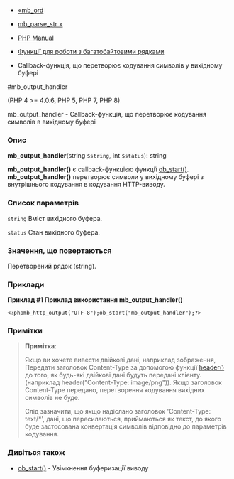 - [«mb_ord](function.mb-ord.md)
- [mb_parse_str »](function.mb-parse-str.md)

- [PHP Manual](index.md)
- [Функції для роботи з багатобайтовими рядками](ref.mbstring.md)
- Callback-функція, що перетворює кодування символів у вихідному буфері

#mb_output_handler

(PHP 4 \>= 4.0.6, PHP 5, PHP 7, PHP 8)

mb_output_handler - Callback-функція, що перетворює кодування символів в
вихідному буфері

### Опис

**mb_output_handler**(string `$string`, int `$status`): string

**mb_output_handler()** є callback-функцією функції
[ob_start()](function.ob-start.md). **mb_output_handler()**
перетворює символи у вихідному буфері з внутрішнього кодування в
кодування HTTP-виводу.

### Список параметрів

`string`
Вміст вихідного буфера.

`status`
Стан вихідного буфера.

### Значення, що повертаються

Перетворений рядок (string).

### Приклади

**Приклад #1 Приклад використання **mb_output_handler()****

` <?phpmb_http_output("UTF-8");ob_start("mb_output_handler");?> `

### Примітки

> **Примітка**:
>
> Якщо ви хочете вивести двійкові дані, наприклад зображення,
> Передати заголовок Content-Type за допомогою функції
> [header()](function.header.md) до того, як будь-які двійкові
> дані будуть передані клієнту. (наприклад header("Content-Type:
> image/png")). Якщо заголовок Content-Type передано, перетворення
> кодування вихідних символів не буде.
>
> Слід зазначити, що якщо надіслано заголовок 'Content-Type: text/\*',
> дані, що пересилаються, приймаються як текст, до якого буде застосована
> конвертація символів відповідно до параметрів кодування.

### Дивіться також

- [ob_start()](function.ob-start.md) - Увімкнення буферизації виводу
